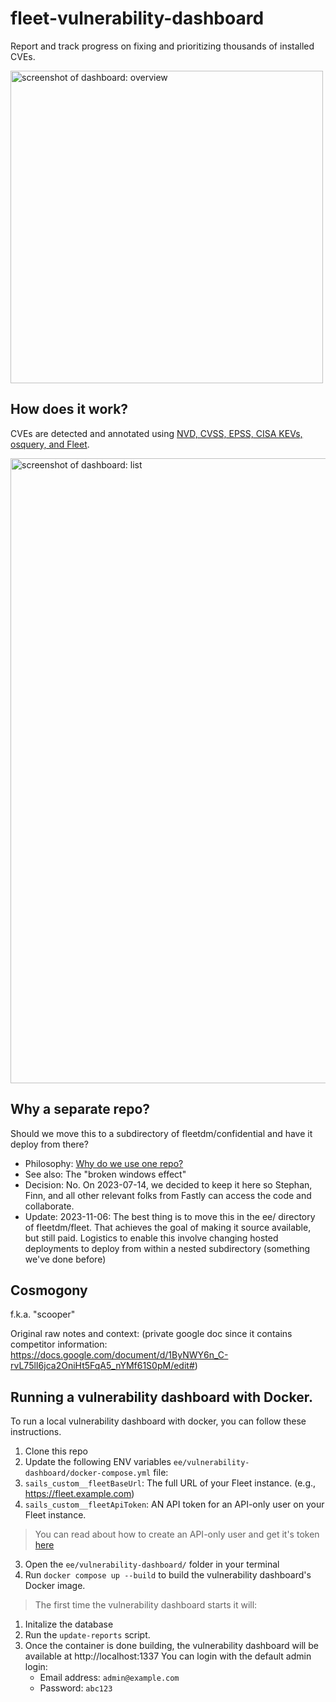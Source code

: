 # fleet-vulnerability-dashboard

Report and track progress on fixing and prioritizing thousands of installed CVEs.

<img width="500" alt="screenshot of dashboard: overview" src="https://github.com/fleetdm/fleet-vulnerability-dashboard/assets/618009/738517a2-2cae-4599-96aa-f555c8e44d1a">

## How does it work?
CVEs are detected and annotated using [NVD, CVSS, EPSS, CISA KEVs, osquery, and Fleet](https://fleetdm.com/docs/using-fleet/vulnerability-processing).

<img width="1000" alt="screenshot of dashboard: list" src="https://github.com/fleetdm/fleet-vulnerability-dashboard/assets/618009/f950fb96-e20b-4b84-bdb4-4506410bd1cb">


## Why a separate repo?

Should we move this to a subdirectory of fleetdm/confidential and have it deploy from there? 

- Philosophy: [Why do we use one repo?](https://fleetdm.com/handbook/company/why-this-way#why-do-we-use-one-repo)
- See also: The "broken windows effect"
- Decision: No. On 2023-07-14, we decided to keep it here so Stephan, Finn, and all other relevant folks from Fastly can access the code and collaborate.
- Update: 2023-11-06: The best thing is to move this in the ee/ directory of fleetdm/fleet.  That achieves the goal of making it source available, but still paid.  Logistics to enable this involve changing hosted deployments to deploy from within a nested subdirectory (something we've done before)


## Cosmogony
f.k.a. "scooper"

Original raw notes and context: (private google doc since it contains competitor information: https://docs.google.com/document/d/1ByNWY6n_C-rvL75lI6jca2OniHt5FqA5_nYMf61S0pM/edit#)



## Running a vulnerability dashboard with Docker.

To run a local vulnerability dashboard with docker, you can follow these instructions.

1. Clone this repo
2. Update the following ENV variables `ee/vulnerability-dashboard/docker-compose.yml` file:
  1. `sails_custom__fleetBaseUrl`: The full URL of your Fleet instance. (e.g., https://fleet.example.com)
  2. `sails_custom__fleetApiToken`: AN API token for an API-only user on your Fleet instance.
  > You can read about how to create an API-only user and get it's token [here](https://fleetdm.com/docs/using-fleet/fleetctl-cli#create-api-only-user)
3. Open the `ee/vulnerability-dashboard/` folder in your terminal
4. Run `docker compose up --build` to build the vulnerability dashboard's Docker image.
> The first time the vulnerability dashboard starts it will:
  1. Initalize the database
  2. Run the `update-reports` script.
5. Once the container is done building, the vulnerability dashboard will be available at http://localhost:1337
  You can login with the default admin login:
    - Email address: `admin@example.com`
    - Password: `abc123`
